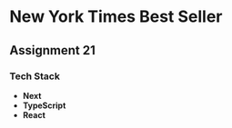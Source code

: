 # New York Times Best Seller

## Assignment 21

### Tech Stack

- **Next**
- **TypeScript**
- **React**
